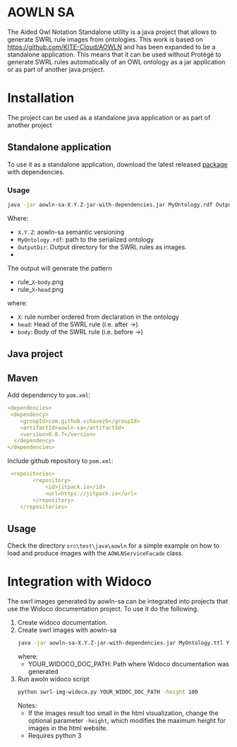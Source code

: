 # AOWLN SA

The Aided Owl Notation Standalone utility is a java project that allows to generate SWRL rule images from ontologies.
This work is based on https://github.com/KITE-Cloud/AOWLN and has been expanded to be a standalone application.
This means that it can be used without Protégé to generate SWRL rules automatically of an OWL ontology as a jar application
or as part of another java project.

# Installation

The project can be used as a standalone java application or as part of another project

## Standalone application

To use it as a standalone application, download the latest released [package](https://github.com/vChavezB/aowln-sa/packages) with dependencies. 

### Usage

```bash
java -jar aowln-sa-X.Y.Z-jar-with-dependencies.jar MyOntology.rdf OutputDir
```

Where:
- `X.Y.Z`: aowln-sa semantic versioning
- `MyOntology.rdf`: path to the serialized ontology
- `OutputDir`: Output directory for the SWRL rules as images.
- 
The output will generate the pattern 

- rule_`X`-`body`.png
- rule_`X`-`head`.png

where:
- `X`: rule number ordered from declaration in the ontology
- `head`: Head of the SWRL rule (i.e. after ->)
- `body`: Body of the SWRL rule (i.e. before ->)

## Java project

## Maven

Add dependency to `pom.xml`:

```yml
<dependencies>
 <dependency>
    <groupId>com.github.vchavezb</groupId>
    <artifactId>aowln-sa</artifactId>
    <version>0.0.7</version>
  </dependency>
</dependencies>
```

Include github repository to `pom.xml`:

```yml
 <repositories>
        <repository>
            <id>jitpack.io</id>
            <url>https://jitpack.io</url>
        </repository>
    </repositories>
```

## Usage

Check the directory `src\test\java\aowln` for a simple example on how to load and produce
images with the `AOWLNServiceFacade` class.

# Integration with Widoco

The swrl images generated by aowln-sa can be integrated into projects that use the Widoco
documentation project. To use it do the following.

1. Create widoco documentation.
3. Create swrl images with aowln-sa
    ```bash
    java -jar aowln-sa-X.Y.Z-jar-with-dependencies.jar MyOntology.ttl YOUR_WIDOCO_DOC_PATH/swrlrules -name
    ```
   where:
   - YOUR_WIDOCO_DOC_PATH: Path where Widoco documentation was generated
2. Run awoln widoco script
    ```bash
    python swrl-img-widoco.py YOUR_WIDOC_DOC_PATH -height 100
    ```
   Notes:
   - If the images result too small in the html visualization, change the optional
   parameter `-height`, which modifies the maximum height for images in the html website.
   - Requires python 3



